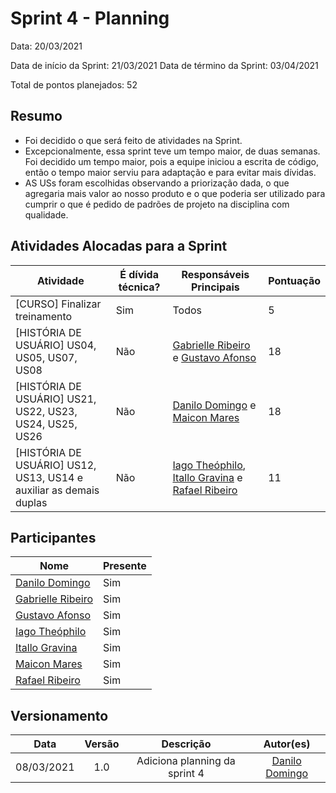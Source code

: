 # Sprint 4 - Planning

Data: 20/03/2021

Data de início da Sprint: 21/03/2021
Data de término da Sprint: 03/04/2021

Total de pontos planejados: 52

## Resumo

- Foi decidido o que será feito de atividades na Sprint.
- Excepcionalmente, essa sprint teve um tempo maior, de duas semanas. Foi decidido um tempo maior, pois a equipe iniciou a escrita de código, então o tempo maior serviu para adaptação e para evitar mais dívidas. 
- AS USs foram escolhidas observando a priorização dada, o que agregaria mais valor ao nosso produto e o que poderia ser utilizado para cumprir o que é pedido de padrões de projeto na disciplina com qualidade.

## Atividades Alocadas para a Sprint

| Atividade | É dívida técnica? | Responsáveis Principais | Pontuação |
|----------|------------|----------|------------|
|[CURSO] Finalizar treinamento | Sim | Todos | 5 |
|[HISTÓRIA DE USUÁRIO] US04, US05, US07, US08 | Não | [Gabrielle Ribeiro](https://github.com/Gabrielle-Ribeiro) e [Gustavo Afonso](https://github.com/GustavoAPS) | 18 |
|[HISTÓRIA DE USUÁRIO] US21, US22, US23, US24, US25, US26 | Não | [Danilo Domingo](https://github.com/danilow200) e [Maicon Mares](https://github.com/MaiconMares)| 18 |
|[HISTÓRIA DE USUÁRIO] US12, US13, US14 e auxiliar as demais duplas | Não | [Iago Theóphilo](https://github.com/iagotheophilo), [Itallo Gravina](https://github.com/itallogravina) e [Rafael Ribeiro](https://github.com/rafaelflarrn) |11|

## Participantes

|Nome|Presente|
|----|--------|
|[Danilo Domingo](https://github.com/danilow200)| Sim |
|[Gabrielle Ribeiro](https://github.com/Gabrielle-Ribeiro)| Sim |
|[Gustavo Afonso](https://github.com/GustavoAPS)| Sim |
|[Iago Theóphilo](https://github.com/iagotheophilo)| Sim |
|[Itallo Gravina](https://github.com/itallogravina)| Sim |
|[Maicon Mares](https://github.com/MaiconMares)| Sim |
|[Rafael Ribeiro](https://github.com/rafaelflarrn)| Sim |

## Versionamento

| Data | Versão | Descrição | Autor(es) |
|:----:|:------:|:---------:|:---------:|
|08/03/2021|1.0|Adiciona planning da sprint 4 |[Danilo Domingo](https://github.com/danilow200)|